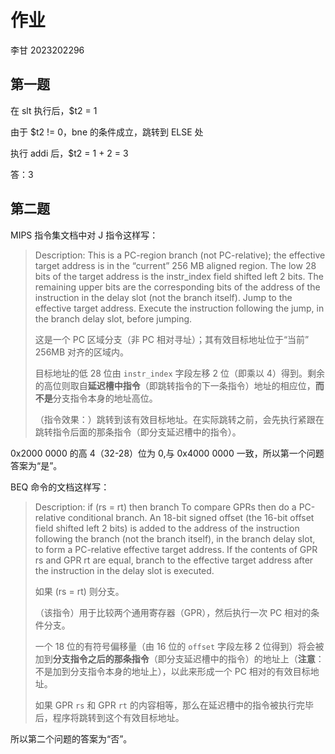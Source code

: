 # 作业

李甘 2023202296

## 第一题

在 slt 执行后，$t2 = 1

由于 $t2 != 0，bne 的条件成立，跳转到 ELSE 处

执行 addi 后，$t2 = 1 + 2 = 3

答：3

## 第二题

MIPS 指令集文档中对 J 指令这样写：

> Description:
> This is a PC-region branch (not PC-relative); the effective target address is in the “current” 256 MB aligned region. The low 28 bits of the target address is the instr_index field shifted left 2 bits. The remaining upper bits are the corresponding bits of the address of the instruction in the delay slot (not the branch itself). Jump to the effective target address. Execute the instruction following the jump, in the branch delay slot, before jumping.
>
> 这是一个 PC 区域分支（非 PC 相对寻址）；其有效目标地址位于“当前” 256MB 对齐的区域内。
>
> 目标地址的低 28 位由 `instr_index` 字段左移 2 位（即乘以 4）得到。剩余的高位则取自**延迟槽中指令**（即跳转指令的下一条指令）地址的相应位，**而不是**分支指令本身的地址高位。
>
> （指令效果：）跳转到该有效目标地址。在实际跳转之前，会先执行紧跟在跳转指令后面的那条指令（即分支延迟槽中的指令）。

0x2000 0000 的高 4（32-28）位为 0,与 0x4000 0000 一致，所以第一个问题答案为“是”。

BEQ 命令的文档这样写：

> Description: if (rs = rt) then branch
> To compare GPRs then do a PC-relative conditional branch. An 18-bit signed offset (the 16-bit offset field shifted left 2 bits) is added to the address of the instruction following the branch (not the branch itself), in the branch delay slot, to form a PC-relative effective target address. If the contents of GPR rs and GPR rt are equal, branch to the effective target address after the instruction in the delay slot is executed.
>
> 如果 (rs = rt) 则分支。
>
> （该指令）用于比较两个通用寄存器（GPR），然后执行一次 PC 相对的条件分支。
>
> 一个 18 位的有符号偏移量（由 16 位的 `offset` 字段左移 2 位得到）将会被加到**分支指令之后的那条指令**（即分支延迟槽中的指令）的地址上（**注意**：不是加到分支指令本身的地址上），以此来形成一个 PC 相对的有效目标地址。
>
> 如果 GPR `rs` 和 GPR `rt` 的内容相等，那么在延迟槽中的指令被执行完毕后，程序将跳转到这个有效目标地址。

所以第二个问题的答案为“否”。
